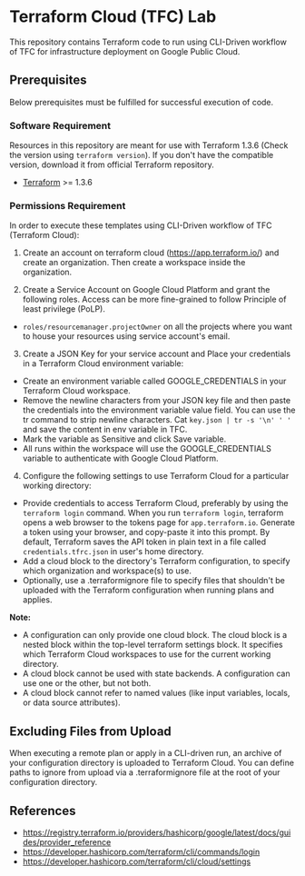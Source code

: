 # Terraform Cloud (TFC) Lab 
This repository contains Terraform code to run using CLI-Driven workflow of TFC for infrastructure deployment on Google Public Cloud.

## Prerequisites
Below prerequisites must be fulfilled for successful execution of code.

### Software Requirement
Resources in this repository are meant for use with Terraform 1.3.6 (Check the version using `terraform version`). If you don't have the compatible version, download it from official Terraform repository.

-   [Terraform](https://www.terraform.io/downloads.html) >= 1.3.6

### Permissions Requirement
In order to execute these templates using CLI-Driven workflow of TFC (Terraform Cloud):

1. Create an account on terraform cloud (https://app.terraform.io/) and create an organization. Then create a workspace inside the organization.

2. Create a Service Account on Google Cloud Platform and grant the following roles. Access can be more fine-grained to follow Principle of least privilege (PoLP).
- `roles/resourcemanager.projectOwner` on all the projects where you want to house your resources using service account's email.

3. Create a JSON Key for your service account and Place your credentials in a Terraform Cloud environment variable:
- Create an environment variable called GOOGLE_CREDENTIALS in your Terraform Cloud workspace.
- Remove the newline characters from your JSON key file and then paste the credentials into the environment variable value field. You can use the tr command to strip newline characters. Cat `key.json | tr -s '\n' ' '` and save the content in env variable in TFC.
- Mark the variable as Sensitive and click Save variable.
- All runs within the workspace will use the GOOGLE_CREDENTIALS variable to authenticate with Google Cloud Platform.

4. Configure the following settings to use Terraform Cloud for a particular working directory:
- Provide credentials to access Terraform Cloud, preferably by using the `terraform login` command. When you run `terraform login`, terraform opens a web browser to the tokens page for `app.terraform.io`. Generate a token using your browser, and copy-paste it into this prompt. By default, Terraform saves the API token in plain text in a file called `credentials.tfrc.json` in user's home directory. 
- Add a cloud block to the directory's Terraform configuration, to specify which organization and workspace(s) to use.
- Optionally, use a .terraformignore file to specify files that shouldn't be uploaded with the Terraform configuration when running plans and applies.

**Note:**
- A configuration can only provide one cloud block. The cloud block is a nested block within the top-level terraform settings block. It specifies which Terraform Cloud workspaces to use for the current working directory.
- A cloud block cannot be used with state backends. A configuration can use one or the other, but not both.
- A cloud block cannot refer to named values (like input variables, locals, or data source attributes).

## Excluding Files from Upload
When executing a remote plan or apply in a CLI-driven run, an archive of your configuration directory is uploaded to Terraform Cloud. You can define paths to ignore from upload via a .terraformignore file at the root of your configuration directory.

## References
- https://registry.terraform.io/providers/hashicorp/google/latest/docs/guides/provider_reference
- https://developer.hashicorp.com/terraform/cli/commands/login
- https://developer.hashicorp.com/terraform/cli/cloud/settings